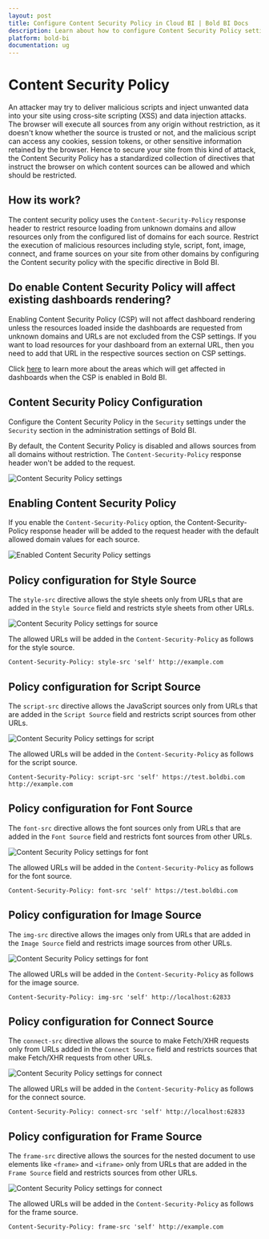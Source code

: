 ```yaml
---
layout: post
title: Configure Content Security Policy in Cloud BI | Bold BI Docs
description: Learn about how to configure Content Security Policy settings to secure sites in the Bold BI cloud application.
platform: bold-bi
documentation: ug
---
```


# Content Security Policy

An attacker may try to deliver malicious scripts and inject unwanted data into your site using cross-site scripting (XSS) and data injection attacks. The browser will execute all sources from any origin without restriction, as it doesn't know whether the source is trusted or not, and the malicious script can access any cookies, session tokens, or other sensitive information retained by the browser. Hence to secure your site from this kind of attack, the Content Security Policy has a standardized collection of directives that instruct the browser on which content sources can be allowed and which should be restricted.

## How its work?

The content security policy uses the `Content-Security-Policy` response header to restrict resource loading from unknown domains and allow resources only from the configured list of domains for each source. Restrict the execution of malicious resources including style, script, font, image, connect, and frame sources on your site from other domains by configuring the Content security policy with the specific directive in Bold BI.

## Do enable Content Security Policy will affect existing dashboards rendering?

Enabling Content Security Policy (CSP) will not affect dashboard rendering unless the resources loaded inside the dashboards are requested from unknown domains and URLs are not excluded from the CSP settings. If you want to load resources for your dashboard from an external URL, then you need to add that URL in the respective sources section on CSP settings.

Click [here](/cloud-bi/faq/how-will-the-dashboard-get-affected-while-csp-enabled/) to learn more about the areas which will get affected in dashboards when the CSP is enabled in Bold BI.

## Content Security Policy Configuration

Configure the Content Security Policy in the `Security` settings under the `Security` section in the administration settings of Bold BI.

By default, the Content Security Policy is disabled and allows sources from all domains without restriction. The `Content-Security-Policy` response header won't be added to the request.

![Content Security Policy settings](/static/assets/cloud/security-configuration/images/csp-settings.png#width=55%)

## Enabling Content Security Policy

If you enable the `Content-Security-Policy` option, the Content-Security-Policy response header will be added to the request header with the default allowed domain values for each source.

![Enabled Content Security Policy settings](/static/assets/cloud/security-configuration/images/enable-csp.png#width=55%)

## Policy configuration for Style Source

The `style-src` directive allows the style sheets only from URLs that are added in the `Style Source` field and restricts style sheets from other URLs.

![Content Security Policy settings for source](/static/assets/cloud/security-configuration/images/csp-source.png)

The allowed URLs will be added in the `Content-Security-Policy` as follows for the style source.

`Content-Security-Policy: style-src 'self' http://example.com`


## Policy configuration for Script Source

The `script-src` directive allows the JavaScript sources only from URLs that are added in the `Script Source` field and restricts script sources from other URLs.

![Content Security Policy settings for script](/static/assets/cloud/security-configuration/images/csp-script.png)

The allowed URLs will be added in the `Content-Security-Policy` as follows for the script source.

`Content-Security-Policy: script-src 'self' https://test.boldbi.com http://example.com`


## Policy configuration for Font Source

The `font-src` directive allows the font sources only from URLs that are added in the `Font Source` field and restricts font sources from other URLs.

![Content Security Policy settings for font](/static/assets/cloud/security-configuration/images/csp-font.png)

The allowed URLs will be added in the `Content-Security-Policy` as follows for the font source.

`Content-Security-Policy: font-src 'self' https://test.boldbi.com`


## Policy configuration for Image Source

The `img-src` directive allows the images only from URLs that are added in the `Image Source` field and restricts image sources from other URLs.

![Content Security Policy settings for font](/static/assets/cloud/security-configuration/images/csp-image.png)

The allowed URLs will be added in the `Content-Security-Policy` as follows for the image source.

`Content-Security-Policy: img-src 'self' http://localhost:62833`


## Policy configuration for Connect Source

The `connect-src` directive allows the source to make Fetch/XHR requests only from URLs added in the `Connect Source` field and restricts sources that make Fetch/XHR requests from other URLs.

![Content Security Policy settings for connect](/static/assets/cloud/security-configuration/images/csp-connect.png)

The allowed URLs will be added in the `Content-Security-Policy` as follows for the connect source.

`Content-Security-Policy: connect-src 'self' http://localhost:62833`


## Policy configuration for Frame Source

The `frame-src` directive allows the sources for the nested document to use elements like `<frame>` and `<iframe>` only from URLs that are added in the `Frame Source` field and restricts sources from other URLs.

![Content Security Policy settings for connect](/static/assets/cloud/security-configuration/images/csp-frame.png)

The allowed URLs will be added in the `Content-Security-Policy` as follows for the frame source.

`Content-Security-Policy: frame-src 'self' http://example.com`